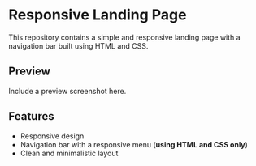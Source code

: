 # Responsive Landing Page

This repository contains a simple and responsive landing page with a navigation bar built using HTML and CSS.

## Preview

Include a preview screenshot here.

## Features

- Responsive design
- Navigation bar with a responsive menu (__using HTML and CSS only__)
- Clean and minimalistic layout

